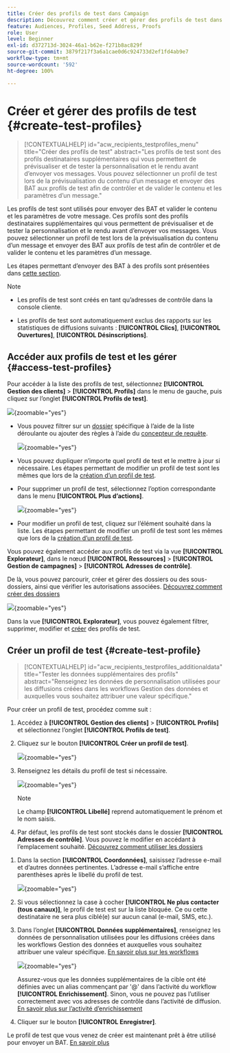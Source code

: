 ```yaml
---
title: Créer des profils de test dans Campaign
description: Découvrez comment créer et gérer des profils de test dans Adobe Campaign.
feature: Audiences, Profiles, Seed Address, Proofs
role: User
level: Beginner
exl-id: d372713d-3024-46a1-b62e-f271b8ac829f
source-git-commit: 3879f217f3a6a1cae0d6c924733d2ef1fd4ab9e7
workflow-type: tm+mt
source-wordcount: '592'
ht-degree: 100%

---
```


# Créer et gérer des profils de test {#create-test-profiles}

>[!CONTEXTUALHELP]
>id="acw_recipients_testprofiles_menu"
>title="Créer des profils de test"
>abstract="Les profils de test sont des profils destinataires supplémentaires qui vous permettent de prévisualiser et de tester la personnalisation et le rendu avant d’envoyer vos messages. Vous pouvez sélectionner un profil de test lors de la prévisualisation du contenu d’un message et envoyer des BAT aux profils de test afin de contrôler et de valider le contenu et les paramètres d’un message."

Les profils de test sont utilisés pour envoyer des BAT et valider le contenu et les paramètres de votre message. Ces profils sont des profils destinataires supplémentaires qui vous permettent de prévisualiser et de tester la personnalisation et le rendu avant d’envoyer vos messages. Vous pouvez sélectionner un profil de test lors de la prévisualisation du contenu d’un message et envoyer des BAT aux profils de test afin de contrôler et de valider le contenu et les paramètres d’un message.

<!--Learn more on test profiles in the [Campaign v8 (client console) documentation](https://experienceleague.adobe.com/docs/campaign/campaign-v8/audience/add-profiles/test-profiles.html){target="_blank"}.-->

Les étapes permettant d’envoyer des BAT à des profils sont présentées dans [cette section](../preview-test/test-deliveries.md#test-profiles).

>[!NOTE]
>
>* Les profils de test sont créés en tant qu’adresses de contrôle dans la console cliente.
>
>* Les profils de test sont automatiquement exclus des rapports sur les statistiques de diffusions suivants : **[!UICONTROL Clics]**, **[!UICONTROL Ouvertures]**, **[!UICONTROL Désinscriptions]**.

## Accéder aux profils de test et les gérer {#access-test-profiles}

Pour accéder à la liste des profils de test, sélectionnez **[!UICONTROL Gestion des clients]** > **[!UICONTROL Profils]** dans le menu de gauche, puis cliquez sur l’onglet **[!UICONTROL Profils de test]**.

![](assets/test-profile-list.png){zoomable="yes"}

* Vous pouvez filtrer sur un [dossier](../get-started/permissions.md#folders) spécifique à l’aide de la liste déroulante ou ajouter des règles à l’aide du [concepteur de requête](../query/query-modeler-overview.md).

  ![](assets/test-profile-list-filters.png){zoomable="yes"}

* Vous pouvez dupliquer n’importe quel profil de test et le mettre à jour si nécessaire. Les étapes permettant de modifier un profil de test sont les mêmes que lors de la [création d’un profil de test](#create-test-profile).

* Pour supprimer un profil de test, sélectionnez l’option correspondante dans le menu **[!UICONTROL Plus d’actions]**.

  ![](assets/test-profile-list-delete.png){zoomable="yes"}

* Pour modifier un profil de test, cliquez sur l’élément souhaité dans la liste. Les étapes permettant de modifier un profil de test sont les mêmes que lors de la [création d’un profil de test](#create-test-profile).

Vous pouvez également accéder aux profils de test via la vue **[!UICONTROL Explorateur]**, dans le nœud **[!UICONTROL Ressources]** > **[!UICONTROL Gestion de campagnes]** > **[!UICONTROL Adresses de contrôle]**.

De là, vous pouvez parcourir, créer et gérer des dossiers ou des sous-dossiers, ainsi que vérifier les autorisations associées. [Découvrez comment créer des dossiers](../get-started/permissions.md#folders)

![](assets/test-profiles-folders.png){zoomable="yes"}

Dans la vue **[!UICONTROL Explorateur]**, vous pouvez également filtrer, supprimer, modifier et [créer](#create-test-profile) des profils de test.

## Créer un profil de test {#create-test-profile}

>[!CONTEXTUALHELP]
>id="acw_recipients_testprofiles_additionaldata"
>title="Tester les données supplémentaires des profils"
>abstract="Renseignez les données de personnalisation utilisées pour les diffusions créées dans les workflows Gestion des données et auxquelles vous souhaitez attribuer une valeur spécifique."

Pour créer un profil de test, procédez comme suit :

1. Accédez à **[!UICONTROL Gestion des clients]** > **[!UICONTROL Profils]** et sélectionnez l’onglet **[!UICONTROL Profils de test]**.

1. Cliquez sur le bouton **[!UICONTROL Créer un profil de test]**.

   ![](assets/test-profile-create.png){zoomable="yes"}

1. Renseignez les détails du profil de test si nécessaire. <!--Most of the fields are the same as when creating profiles. [Learn more]-->

   ![](assets/test-profile-details.png){zoomable="yes"}

   >[!NOTE]
   >
   >Le champ **[!UICONTROL Libellé]** reprend automatiquement le prénom et le nom saisis.

1. Par défaut, les profils de test sont stockés dans le dossier **[!UICONTROL Adresses de contrôle]**. Vous pouvez le modifier en accédant à l’emplacement souhaité. [Découvrez comment utiliser les dossiers](../get-started/permissions.md#folders)

   <!--![](assets/test-profile-folder.png){zoomable="yes"}-->

<!--
You do not need to enter all fields of each tab when creating a seed address. Missing personalization elements are entered randomly during delivery analysis. (Not valid?)
-->

1. Dans la section **[!UICONTROL Coordonnées]**, saisissez l’adresse e-mail et d’autres données pertinentes. L’adresse e-mail s’affiche entre parenthèses après le libellé du profil de test.

   ![](assets/test-profile-address.png){zoomable="yes"}

1. Si vous sélectionnez la case à cocher **[!UICONTROL Ne plus contacter (tous canaux)]**, le profil de test est sur la liste bloquée. Ce ou cette destinataire ne sera plus ciblé(e) sur aucun canal (e-mail, SMS, etc.).

1. Dans l’onglet **[!UICONTROL Données supplémentaires]**, renseignez les données de personnalisation utilisées pour les diffusions créées dans les workflows Gestion des données et auxquelles vous souhaitez attribuer une valeur spécifique. [En savoir plus sur les workflows](../workflows/gs-workflows.md)

   ![](assets/test-profile-additional-data.png){zoomable="yes"}

   Assurez-vous que les données supplémentaires de la cible ont été définies avec un alias commençant par &#39;@&#39; dans l’activité du workflow **[!UICONTROL Enrichissement]**. Sinon, vous ne pouvez pas l’utiliser correctement avec vos adresses de contrôle dans l’activité de diffusion. [En savoir plus sur l’activité d’enrichissement](../workflows/activities/enrichment.md)

1. Cliquer sur le bouton **[!UICONTROL Enregistrer]**.

Le profil de test que vous venez de créer est maintenant prêt à être utilisé pour envoyer un BAT. [En savoir plus](../preview-test/test-deliveries.md#test-profiles)

<!--Use test profiles in Direct mail? cf v7/v8-->

